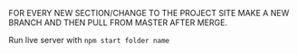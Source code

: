 FOR EVERY NEW SECTION/CHANGE TO THE PROJECT SITE MAKE A NEW BRANCH AND THEN PULL FROM MASTER AFTER MERGE.

Run live server with `npm start folder name`
